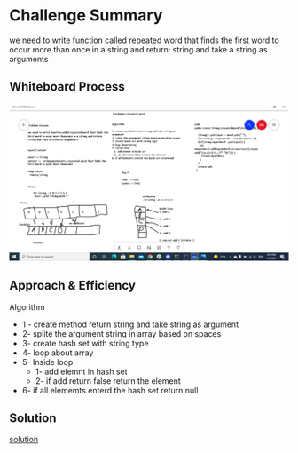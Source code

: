 # Challenge Summary
we need to write function called repeated word that finds the first word to occur more than once in a string and return: string and take a string as arguments
## Whiteboard Process
![whiteBorad](./lib/src/main/resources/hashmap-repeated-word.png)
## Approach & Efficiency
Algorithm

* 1 - create method return string and take string as argument
* 2- splite the argument string in array based on spaces
* 3- create hash set with string type
* 4- loop about array
* 5- Inside loop
  - 1- add elemnt in hash set
  - 2- if add return false return the element
* 6- if all elememts enterd the hash set return null
## Solution
[solution](./lib/src/main/java/hashmap/repeated/word/Library.java)

